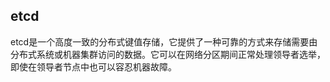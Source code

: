 ## etcd
etcd是一个高度一致的分布式键值存储，它提供了一种可靠的方式来存储需要由分布式系统或机器集群访问的数据。它可以在网络分区期间正常处理领导者选举，即使在领导者节点中也可以容忍机器故障。

